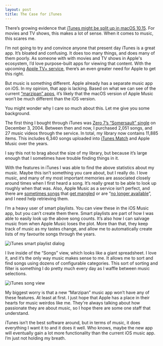 ```yaml
---
layout: post
title: The Case for iTunes
---
```


There’s growing evidence that [iTunes might be split up in macOS 10.15](https://www.macrumors.com/2019/04/10/macos-10-15-music-podcasts-apps/). For movies and TV shows, this makes a lot of sense. When it comes to music, this scares me.

I’m not going to try and convince anyone that present day iTunes is a great app. It’s bloated and confusing. It does too many things, and does many of them poorly. As someone with with movies and TV shows in Apple's ecosystem, I’d love purpose-built apps for viewing that content. With the upcoming [Apple TV+ service](https://www.apple.com/ca/apple-tv-plus/), there’s an even greater need for Apple to get this right.

But music is something different. Apple already has a separate music app on iOS. In my opinion, that app is lacking. Based on what we can see of the current [“marzipan” apps](https://www.imore.com/marzipan), it’s likely that the macOS version of Apple Music won’t be much different than the iOS version.

You might wonder why I care so much about this. Let me give you some background.

The first thing I bought through iTunes was
[Zero 7’s “Somersault” single](https://itunes.apple.com/ca/album/somersault-single/1326265690) on December 3, 2004. Between then and now, I purchased 2,051 songs, and 27 music videos through the service. In total, my library now contains 11,885 items. This includes 6,340 songs uploaded into [iTunes Match](https://support.apple.com/en-ca/HT204146) and Apple Music over the years.

I say this not to brag about the size of my library, but because it’s large enough that I sometimes have trouble finding things in it.

With the features in iTunes I was able to find the above statistics about my music. Maybe this isn’t something you care about, but I really do. I love music, and many of my most important memories are associated closely around times when I first heard a song. It’s really great to be able to look up roughly when that was. Also, Apple Music as a service isn’t perfect, and there are [sometimes songs](https://twitter.com/gavinanderegg/status/963195770789945347) that [get mangled](https://twitter.com/gavinanderegg/status/963196638226534403) or are “[no longer available](https://www.macworld.com/article/3090062/when-no-longer-available-strikes-in-icloud-music-library.html)”, and I need help retrieving them.

I’m a heavy user of smart playlists. You can view these in the iOS Music app, but you can’t create them there. Smart playlists are part of how I was able to easily look up the above song counts. It’s also how I can salvage music from when Apple Music loses the plot. More than that, they keep track of music as my tastes change, and allow me to automatically create lists of my favourite songs through the years.

![iTunes smart playlist dialog](https://anderegg.s3.amazonaws.com/itunes/2019-04-12-smart-playlist.png)

I live inside of the “Songs” view, which looks like a giant spreadsheet. I love it, and it’s the only way music makes sense to me. It allows me to sort and find songs using dozens of configurable categories. This sort of sorting and filter is something I do pretty much every day as I waffle between music selections.

![iTunes song view](https://anderegg.s3.amazonaws.com/itunes/2019-04-12-songs-view.png)

My biggest worry is that a new “Marzipan” music app won’t have any of these features. At least at first. I just hope that Apple has a place in their hearts for music weirdos like me. They're always talking about how passionate they are about music, so I hope there are some one staff that understand.

iTunes isn’t the best software around, but in terms of music, it does everything I want it to and it does it well. Who knows, maybe the new app will eventually gain a lot more functionality than the current iOS music app. I’m just not holding my breath.